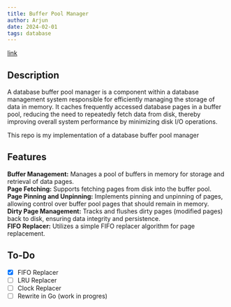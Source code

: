 ```yaml
---
title: Buffer Pool Manager
author: Arjun
date: 2024-02-01
tags: database
---
```


[link](https://github.com/arjunhm/buffer-pool-manager)

## Description

A database buffer pool manager is a component within a database management system responsible for efficiently managing the storage of data in memory. It caches frequently accessed database pages in a buffer pool, reducing the need to repeatedly fetch data from disk, thereby improving overall system performance by minimizing disk I/O operations.

This repo is my implementation of a database buffer pool manager

## Features
**Buffer Management:** Manages a pool of buffers in memory for storage and retrieval of data pages.  
**Page Fetching:** Supports fetching pages from disk into the buffer pool.  
**Page Pinning and Unpinning:** Implements pinning and unpinning of pages, allowing control over buffer pool pages that should remain in memory.  
**Dirty Page Management:** Tracks and flushes dirty pages (modified pages) back to disk, ensuring data integrity and persistence.  
**FIFO Replacer:** Utilizes a simple FIFO replacer algorithm for page replacement.  

## To-Do
- [x] FIFO Replacer
- [ ] LRU Replacer
- [ ] Clock Replacer
- [ ] Rewrite in Go (work in progres)

